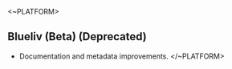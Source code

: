 <~PLATFORM>

## Blueliv (Beta) (Deprecated)

- Documentation and metadata improvements.
</~PLATFORM>
